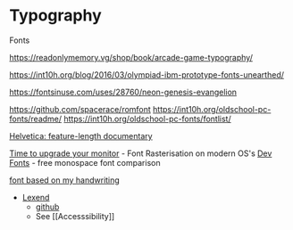 Typography
==========

Fonts

https://readonlymemory.vg/shop/book/arcade-game-typography/

https://int10h.org/blog/2016/03/olympiad-ibm-prototype-fonts-unearthed/

https://fontsinuse.com/uses/28760/neon-genesis-evangelion

https://github.com/spacerace/romfont
https://int10h.org/oldschool-pc-fonts/readme/
https://int10h.org/oldschool-pc-fonts/fontlist/

[Helvetica: feature-length documentary](https://www.hustwit.com/helvetica)

[Time to upgrade your monitor](https://tonsky.me/blog/monitors/) - Font Rasterisation on modern OS's
[Dev Fonts](https://devfonts.gafi.dev/) - free monospace font comparison

[font based on my handwriting](https://sachachua.com/blog/2020/06/pythonfontforgeorg-i-made-a-font-based-on-my-handwriting/)

* [Lexend](https://www.lexend.com/)
    * [github](https://github.com/ThomasJockin/lexend)
    * See [[Accesssibility]]
